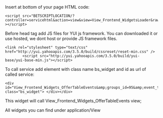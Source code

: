 Insert at bottom of your page HTML code:
```
<script src="BETSCRIPTLOCATION/?controller=servicehtml&action=view&view=View_Frontend_WidgetsLoader&raw=js" ></script> 
```
Before head tag add JS files for YUI js framework.
You can downloaded it or use hosted, we dont host or provide JS framework files.
```
<link rel="stylesheet" type="text/css" href="http://yui.yahooapis.com/3.5.0/build/cssreset/reset-min.css" />
        <script src="http://yui.yahooapis.com/3.5.0/build/yui-base/yui-base-min.js"></script>    
```

To call service add element with class name bs\_widget and id as url of called service:
```
<div id="View_Frontend_Widgets_OfferTableEvents&amp;groups_id=95&amp;event_types_id=7" class="bs_widget"> </div></div>
```
This widget will call View\_Frontend\_Widgets\_OfferTableEvents view;

All widgets you can find under application/View